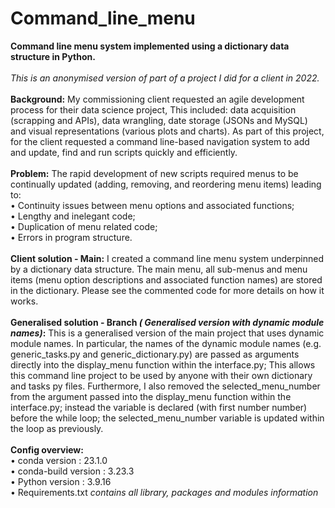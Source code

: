 # Command_line_menu
<b>Command line menu system implemented using a dictionary data structure in Python.</b><br>
<br>
<i>This is an anonymised version of part of a project I did for a client in 2022.</i><br>
<br>
<b>Background:</b> My commissioning client requested an agile development process for their data science project, This included: data acquisition (scrapping and APIs), data wrangling, date storage (JSONs and MySQL) and visual representations (various plots and charts). As part of this project, for the client requested a command line-based navigation system to add and update, find and run scripts quickly and efficiently.<br>
<br>
<b>Problem:</b> The rapid development of new scripts required menus to be continually updated (adding, removing, and reordering menu items) leading to:<br>
• Continuity issues between menu options and associated functions;<br>
• Lengthy and inelegant code;<br>
• Duplication of menu related code;<br>
• Errors in program structure.<br>
<br>
<b>Client solution - Main:</b> I created a command line menu system underpinned by a dictionary data structure. The main menu, all sub-menus and menu items (menu option descriptions and associated function names) are stored in the dictionary. Please see the commented code for more details on how it works.<br>
<br>
<b>Generalised solution - Branch <i>( Generalised version with dynamic module names)</i>:</b> This is a generalised version of the main project that uses dynamic module names. In particular, the names of the dynamic module names (e.g. generic_tasks.py and generic_dictionary.py) are passed as arguments directly into the display_menu function within the interface.py; This allows this command line project to be used by anyone with their own dictionary and tasks py files. Furthermore, I also removed the selected_menu_number from the argument passed into the display_menu function within the interface.py; instead the variable is declared (with first number number) before the while loop; the selected_menu_number variable is updated within the loop as previously. <br>
<br>
<b>Config overview:</b><br>
• conda version : 23.1.0<br>
• conda-build version : 3.23.3<br>
• Python version : 3.9.16 <br>
• Requirements.txt <i>contains all library, packages and modules information</i>



